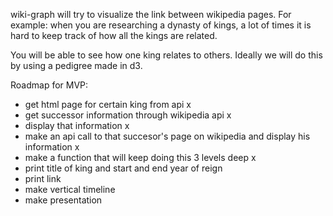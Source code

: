 wiki-graph will try to visualize the link between wikipedia pages.
For example: when you are researching a dynasty of kings, a lot of times it is hard
to keep track of how all the kings are related. 

You will be able to see how one king relates to others. Ideally we will do this by
using a pedigree made in d3. 

Roadmap for MVP:
- get html page for certain king from api x
- get successor information through wikipedia api x
- display that information x
- make an api call to that succesor's page on wikipedia and display his information x
- make a function that will keep doing this 3 levels deep x
- print title of king and start and end year of reign
- print link
- make vertical timeline
- make presentation 

